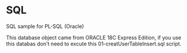 # SQL
SQL sample for PL-SQL (Oracle)

This database object came from ORACLE 18C Express Edition, if you use this databas don't need to excute this 01-creatUserTableInsert.sql script.

